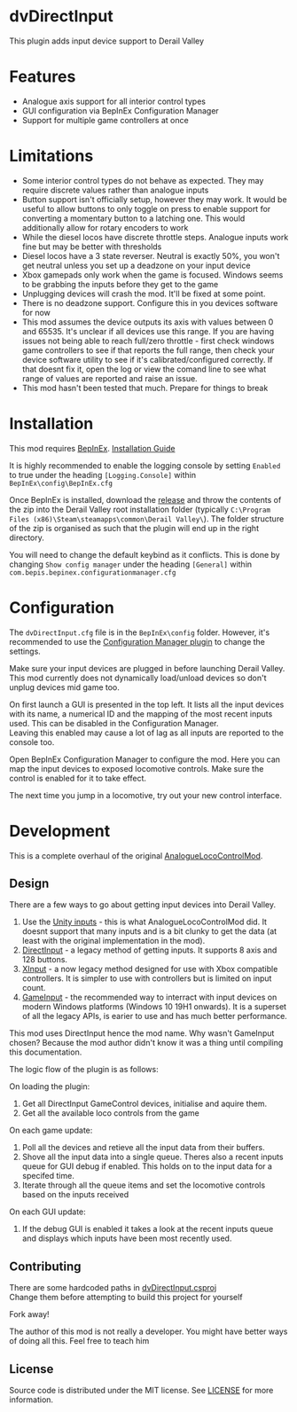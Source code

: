 # dvDirectInput

This plugin adds input device support to Derail Valley

# Features

* Analogue axis support for all interior control types
* GUI configuration via BepInEx Configuration Manager
* Support for multiple game controllers at once

# Limitations

* Some interior control types do not behave as expected. They may require discrete values rather than analogue inputs
* Button support isn't officially setup, however they may work. It would be useful to allow buttons to only toggle on press to enable support for converting a momentary button to a latching one. This would additionally allow for rotary encoders to work
* While the diesel locos have discrete throttle steps. Analogue inputs work fine but may be better with thresholds
* Diesel locos have a 3 state reverser. Neutral is exactly 50%, you won't get neutral unless you set up a deadzone on your input device
* Xbox gamepads only work when the game is focused. Windows seems to be grabbing the inputs before they get to the game
* Unplugging devices will crash the mod. It'll be fixed at some point.
* There is no deadzone support. Configure this in you devices software for now
* This mod assumes the device outputs its axis with values between 0 and 65535. It's unclear if all devices use this range. If you are having issues not being able to reach full/zero throttle - first check windows game controllers to see if that reports the full range, then check your device software utility to see if it's calibrated/configured correctly. If that doesnt fix it, open the log or view the comand line to see what range of values are reported and raise an issue.
* This mod hasn't been tested that much. Prepare for things to break

# Installation

This mod requires [BepInEx](https://github.com/BepInEx/BepInEx/releases/latest). [Installation Guide](https://www.nexusmods.com/derailvalley/videos/7)

It is highly recommended to enable the logging console by setting `Enabled` to true under the heading `[Logging.Console]` within `BepInEx\config\BepInEx.cfg`

Once BepInEx is installed, download the [release](https://github.com/Matthew-J-Green/dvDirectInput/releases/latest) and throw the contents of the zip into the Derail Valley root installation folder (typically `C:\Program Files (x86)\Steam\steamapps\common\Derail Valley\`). The folder structure of the zip is organised as such that the plugin will end up in the right directory.

You will need to change the default keybind as it conflicts. This is done by changing `Show config manager` under the heading `[General]` within `com.bepis.bepinex.configurationmanager.cfg`

# Configuration

The `dvDirectInput.cfg` file is in the `BepInEx\config` folder. However, it's recommended to use the [Configuration Manager plugin](https://github.com/BepInEx/BepInEx.ConfigurationManager) to change the settings.

Make sure your input devices are plugged in before launching Derail Valley. This mod currently does not dynamically load/unload devices so don't unplug devices mid game too.

On first launch a GUI is presented in the top left. It lists all the input devices with its name, a numerical ID and the mapping of the most recent inputs used. This can be disabled in the Configuration Manager.\
Leaving this enabled may cause a lot of lag as all inputs are reported to the console too.

Open BepInEx Configuration Manager to configure the mod. Here you can map the input devices to exposed locomotive controls. Make sure the control is enabled for it to take effect.

The next time you jump in a locomotive, try out your new control interface.

# Development

This is a complete overhaul of the original [AnalogueLocoControlMod](https://github.com/Matthew-J-Green/dv-loco-analogue-control-mod).

## Design

There are a few ways to go about getting input devices into Derail Valley.
1. Use the [Unity inputs](https://docs.unity3d.com/ScriptReference/Input.html) - this is what AnalogueLocoControlMod did. It doesnt support that many inputs and is a bit clunky to get the data (at least with the original implementation in the mod).
2. [DirectInput](https://learn.microsoft.com/en-us/previous-versions/windows/desktop/ee416842(v=vs.85)) - a legacy method of getting inputs. It supports 8 axis and 128 buttons.
3. [XInput](https://learn.microsoft.com/en-us/windows/win32/xinput/getting-started-with-xinput) - a now legacy method designed for use with Xbox compatible controllers. It is simpler to use with controllers but is limited on input count.
4. [GameInput](https://learn.microsoft.com/en-us/gaming/gdk/_content/gc/input/overviews/input-overview) - the recommended way to interract with input devices on modern Windows platforms (Windows 10 19H1 onwards). It is a superset of all the legacy APIs, is earier to use and has much better performance.

This mod uses DirectInput hence the mod name.
Why wasn't GameInput chosen? Because the mod author didn't know it was a thing until compiling this documentation.

The logic flow of the plugin is as follows:

On loading the plugin:
1. Get all DirectInput GameControl devices, initialise and aquire them.
2. Get all the available loco controls from the game

On each game update:
1. Poll all the devices and retieve all the input data from their buffers.
2. Shove all the input data into a single queue. Theres also a recent inputs queue for GUI debug if enabled. This holds on to the input data for a specifed time.
3. Iterate through all the queue items and set the locomotive controls based on the inputs received

On each GUI update:
1. If the debug GUI is enabled it takes a look at the recent inputs queue and displays which inputs have been most recently used.

## Contributing

There are some hardcoded paths in [dvDirectInput.csproj](dvDirectInput/dvDirectInput.csproj)\
Change them before attempting to build this project for yourself

Fork away!

The author of this mod is not really a developer. You might have better ways of doing all this. Feel free to teach him

## License

Source code is distributed under the MIT license. See [LICENSE](LICENSE) for more information.